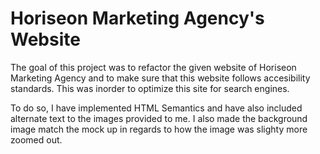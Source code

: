 # Horiseon Marketing Agency's Website
The goal of this project was to refactor the given website of
Horiseon Marketing Agency and to make sure that this website follows accesibility standards. This was inorder to optimize this site for search engines. 

To do so, I have implemented HTML Semantics and have also included alternate text to the images provided to me. I also made the background image match the mock up in regards to how the image was slighty more zoomed out. 


